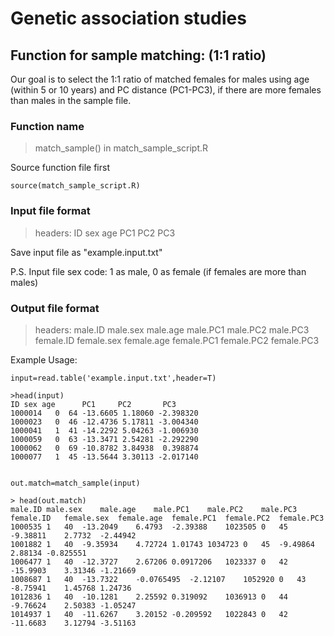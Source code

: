 # Genetic association studies 

## Function for sample matching: (1:1 ratio)

Our goal is to select the 1:1 ratio of matched females for males using age (within 5 or 10 years) and PC distance (PC1-PC3), if there are more females than males in the sample file.

### Function name
>match_sample() in match_sample_script.R

Source function file first
```
source(match_sample_script.R)
```
### Input file format

> headers: ID sex age PC1 PC2 PC3

Save input file as "example.input.txt"

P.S. Input file sex code: 1 as male, 0 as female (if females are more than males) 

### Output file format

> headers: male.ID male.sex male.age  male.PC1  male.PC2  male.PC3 female.ID female.sex female.age female.PC1 female.PC2 female.PC3

Example Usage:
```
input=read.table('example.input.txt',header=T)

>head(input)
ID sex age      PC1     PC2       PC3
1000014   0  64 -13.6605 1.18060 -2.398320
1000023   0  46 -12.4736 5.17811 -3.004340
1000041   1  41 -14.2292 5.04263 -1.006930
1000059   0  63 -13.3471 2.54281 -2.292290
1000062   0  69 -10.8782 3.84938  0.398874
1000077   1  45 -13.5644 3.30113 -2.017140


out.match=match_sample(input)

> head(out.match)
male.ID	male.sex	male.age	male.PC1	male.PC2	male.PC3	female.ID	female.sex	female.age	female.PC1	female.PC2	female.PC3
1000535	1	40	-13.2049	6.4793	-2.39388	1023505	0	45	-9.38811	2.7732	-2.44942
1001882	1	40	-9.35934	4.72724	1.01743	1034723	0	45	-9.49864	2.88134	-0.825551
1006477	1	40	-12.3727	2.67206	0.0917206	1023337	0	42	-15.9903	3.31346	-1.21669
1008687	1	40	-13.7322	-0.0765495	-2.12107	1052920	0	43	-8.75941	1.45768	1.24736
1012836	1	40	-10.1281	2.25592	0.319092	1036913	0	44	-9.76624	2.50383	-1.05247
1014937	1	40	-11.6267	3.20152	-0.209592	1022843	0	42	-11.6683	3.12794	-3.51163




```
